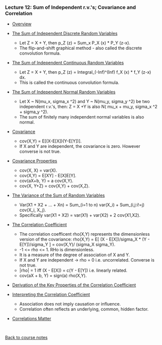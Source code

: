 ### Lecture 12: Sum of Independent r.v.'s; Covariance and Correlation

* [Overview](https://www.youtube.com/watch?v=OEEc8ldYLUs)

* [The Sum of Independent Discrete Random Variables](https://www.youtube.com/watch?v=_Kk15bkhpMs)
  * Let Z = X + Y, then p_Z (z) = Sum_x P_X (x) * P_Y (z-x).
  * The flip-and-shift graphical method - also called the discrete convolution formula.

* [The Sum of Independent Continuous Random Variables](https://www.youtube.com/watch?v=Npv6k3kjOTE)
  * Let Z = X + Y, then p_Z (z) = Integral_(-Inf)^(Inf) f_X (x) * f_Y (z-x) dx.
  * This is called the continuous convolution formula.

* [The Sum of Independent Normal Random Variables](https://www.youtube.com/watch?v=6Jp7WfkEpiQ)
  * Let X ~ N(mu_x, sigma_x ^2) and Y ~ N(mu_y, sigma_y ^2) be two independent r.v.'s, then:
  Z = X +Y is also N( mu_x + mu_y, sigma_x ^2 + sigma_y ^2).
  * The sum of finitely many independent normal variables is also normal.

* [Covariance](https://www.youtube.com/watch?v=9dlmkK9LOkc)
  * cov(X,Y) = E[(X-E[X])(Y-E[Y])].
  * If X and Y are independent, the covariance is zero. However converse is not true.

* [Covariance Properties](https://www.youtube.com/watch?v=1s7hxFj65oE)
  * cov(X, X) = var(X).
  * cov(X,Y) = E[XY] - E[X]E[Y].
  * cov(aX+b, Y) = a cov(X,Y).
  * cov(X, Y+Z) = cov(X,Y) + cov(X,Z).

* [The Variance of the Sum of Random Variables](https://www.youtube.com/watch?v=Ctn3-pKHQcI)
  * Var(X1 + X2 + ... + Xn) = Sum_(i=1 to n) var(X_i) + Sum_(i,j:i!=j) cov(X_i, X_j).
  * Specifically var(X1 + X2) = var(X1) + var(X2) + 2 cov(X1,X2).

* [The Correlation Coefficient](https://www.youtube.com/watch?v=z4voabPvXh4)
  * The correlation coefficent rho(X,Y) represents the dimensionless version of the covariance:
  rho(X,Y) = E[ (X - E[X])/sigma_X * (Y - E[Y])/sigma_Y ] = cov(X,Y)/ (sigma_X sigma_Y).
  * -1 <= rho <= 1. RHo is dimensionless.
  * It is a measure of the degree of association of X and Y.
  * If X and Y are independent -> rho = 0 i.e. uncorrelated. Converse is not true.
  * |rho| = 1 iff (X - E[X]) = c(Y - E[Y]) i.e. linearly related.
  * cov(aX + b, Y) = sign(a) rho(X,Y).

* [Derivation of the Key Properties of the Correlation Coefficient](https://www.youtube.com/watch?v=5ZfN4sDhnXA)

* [Interpreting the Correlation Coefficient](https://www.youtube.com/watch?v=MA6krgGKZYU)
  * Association does not imply causation or influence.
  * Correlation often reflects an underlying, common, hidden factor.

* [Correlations Matter](https://www.youtube.com/watch?v=r2S_TysKMow)

<br>

[Back to course notes](../Course_Notes.md)
